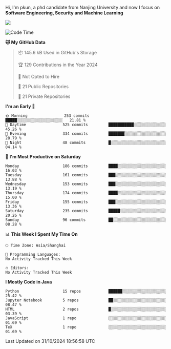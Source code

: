 Hi, I'm pkun, a phd candidate from Nanjing University and now I focus on **Software Engineering, Security and Machine Learning**

<!--![GitHub Snake Light](https://github.com/pppppkun/pppppkun/blob/output/github-snake.svg#gh-light-mode-only)-->
<!--![GitHub Snake dark](https://github.com/pppppkun/pppppkun/blob/output/github-snake-dark.svg#gh-dark-mode-only)-->

![](https://komarev.com/ghpvc/?username=pppppkun)
<!--START_SECTION:waka-->
![Code Time](http://img.shields.io/badge/Code%20Time-2%2C011%20hrs%2012%20mins-blue)

**🐱 My GitHub Data** 

> 📦 145.6 kB Used in GitHub's Storage 
 > 
> 🏆 129 Contributions in the Year 2024
 > 
> 🚫 Not Opted to Hire
 > 
> 📜 21 Public Repositories 
 > 
> 🔑 21 Private Repositories 
 > 
**I'm an Early 🐤** 

```text
🌞 Morning                253 commits         █████░░░░░░░░░░░░░░░░░░░░   21.81 % 
🌆 Daytime                525 commits         ███████████░░░░░░░░░░░░░░   45.26 % 
🌃 Evening                334 commits         ███████░░░░░░░░░░░░░░░░░░   28.79 % 
🌙 Night                  48 commits          █░░░░░░░░░░░░░░░░░░░░░░░░   04.14 % 
```
📅 **I'm Most Productive on Saturday** 

```text
Monday                   186 commits         ████░░░░░░░░░░░░░░░░░░░░░   16.03 % 
Tuesday                  161 commits         ███░░░░░░░░░░░░░░░░░░░░░░   13.88 % 
Wednesday                153 commits         ███░░░░░░░░░░░░░░░░░░░░░░   13.19 % 
Thursday                 174 commits         ████░░░░░░░░░░░░░░░░░░░░░   15.00 % 
Friday                   155 commits         ███░░░░░░░░░░░░░░░░░░░░░░   13.36 % 
Saturday                 235 commits         █████░░░░░░░░░░░░░░░░░░░░   20.26 % 
Sunday                   96 commits          ██░░░░░░░░░░░░░░░░░░░░░░░   08.28 % 
```


📊 **This Week I Spent My Time On** 

```text
🕑︎ Time Zone: Asia/Shanghai

💬 Programming Languages: 
No Activity Tracked This Week

🔥 Editors: 
No Activity Tracked This Week
```

**I Mostly Code in Java** 

```text
Python                   15 repos            ██████░░░░░░░░░░░░░░░░░░░   25.42 % 
Jupyter Notebook         5 repos             ██░░░░░░░░░░░░░░░░░░░░░░░   08.47 % 
HTML                     2 repos             █░░░░░░░░░░░░░░░░░░░░░░░░   03.39 % 
JavaScript               1 repo              ░░░░░░░░░░░░░░░░░░░░░░░░░   01.69 % 
TeX                      1 repo              ░░░░░░░░░░░░░░░░░░░░░░░░░   01.69 % 
```




 Last Updated on 31/10/2024 18:56:58 UTC
<!--END_SECTION:waka-->
